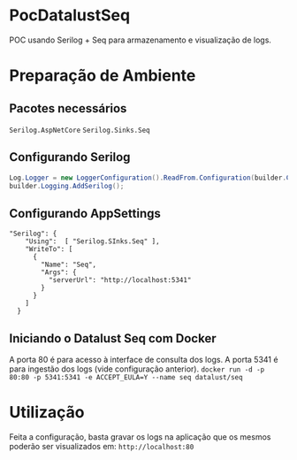 # PocDatalustSeq
POC usando Serilog + Seq para armazenamento e visualização de logs.

# Preparação de Ambiente

## Pacotes necessários
`Serilog.AspNetCore`
`Serilog.Sinks.Seq`

## Configurando Serilog
```csharp
Log.Logger = new LoggerConfiguration().ReadFrom.Configuration(builder.Configuration).CreateLogger();
builder.Logging.AddSerilog();
```

## Configurando AppSettings
```jsonc
"Serilog": {
    "Using":  [ "Serilog.SInks.Seq" ],
    "WriteTo": [
      {
        "Name": "Seq",
        "Args": {
          "serverUrl": "http://localhost:5341"
        }
      }
    ]
  }
```

## Iniciando o Datalust Seq com Docker

A porta 80 é para acesso à interface de consulta dos logs. 
A porta 5341 é para ingestão dos logs (vide configuração anterior).
`docker run -d -p 80:80 -p 5341:5341 -e ACCEPT_EULA=Y --name seq datalust/seq`

# Utilização

Feita a configuração, basta gravar os logs na aplicação que os mesmos poderão ser visualizados em: 
`http://localhost:80`